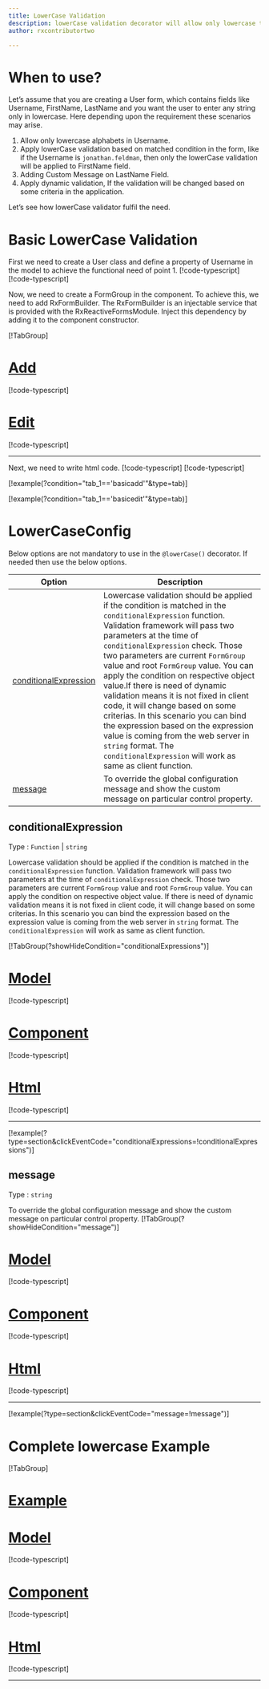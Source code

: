 ```yaml
---
title: LowerCase Validation 
description: lowerCase validation decorator will allow only lowercase to be entered. If user tries to enter any case except lower then the property will become invalid. To use the lowercase decorator on particular property.
author: rxcontributortwo

---
```

# When to use?
Let’s assume that you are creating a User form, which contains fields like Username, FirstName, LastName and you want the user to enter any string only in lowercase. Here depending upon the requirement these scenarios may arise.
1.	Allow only lowercase alphabets in Username.
2.	Apply lowerCase validation based on matched condition in the form, like if the Username is `jonathan.feldman`, then only the lowerCase validation will be applied to FirstName field.
3.	Adding Custom Message on LastName Field.
4.	Apply dynamic validation, If the validation will be changed based on some criteria in the application.

Let’s see how lowerCase validator fulfil the need.

# Basic LowerCase Validation
First we need to create a User class and define a property of Username in the model to achieve the functional need of point 1.
[!code-typescript[](\assets\examples\lowerCase\add\user-info.model.model.ts?condition="tab_1=='basicadd'"&type=section)]
[!code-typescript[](\assets\examples\lowerCase\edit\user-info.model.model.ts?condition="tab_1=='basicedit'"&type=section)]

Now, we need to create a FormGroup in the component. To achieve this, we need to add RxFormBuilder. The RxFormBuilder is an injectable service that is provided with the RxReactiveFormsModule. Inject this dependency by adding it to the component constructor.

[!TabGroup]
# [Add](#tab\basicadd)
[!code-typescript[](\assets\examples\lowerCase\add\lower-case-add.component.ts)]
# [Edit](#tab\basicedit)
[!code-typescript[](\assets\examples\lowerCase\edit\lower-case-edit.component.ts)]
***

Next, we need to write html code.
[!code-typescript[](\assets\examples\lowerCase\add\lower-case-add.component.html?condition="tab_1=='basicadd'"&type=section)]
[!code-typescript[](\assets\examples\lowerCase\edit\lower-case-add.component.html?condition="tab_1=='basicedit'"&type=section)]

[!example(?condition="tab_1=='basicadd'"&type=tab)]
<app-lowerCase-add></app-lowerCase-add>

[!example(?condition="tab_1=='basicedit'"&type=tab)]
<app-lowerCase-edit></app-lowerCase-edit>

# LowerCaseConfig 
Below options are not mandatory to use in the `@lowerCase()` decorator. If needed then use the below options.

|Option | Description |
|--- | ---- |
|[conditionalExpression](#conditionalexpression) | Lowercase validation should be applied if the condition is matched in the `conditionalExpression` function. Validation framework will pass two parameters at the time of `conditionalExpression` check. Those two parameters are current `FormGroup` value and root `FormGroup` value. You can apply the condition on respective object value.If there is need of dynamic validation means it is not fixed in client code, it will change based on some criterias. In this scenario you can bind the expression based on the expression value is coming from the web server in `string` format. The `conditionalExpression` will work as same as client function. |
|[message](#message) | To override the global configuration message and show the custom message on particular control property. |

## conditionalExpression 
Type :  `Function`  |  `string` 

Lowercase validation should be applied if the condition is matched in the `conditionalExpression` function. Validation framework will pass two parameters at the time of `conditionalExpression` check. Those two parameters are current `FormGroup` value and root `FormGroup` value. You can apply the condition on respective object value.
If there is need of dynamic validation means it is not fixed in client code, it will change based on some criterias. In this scenario you can bind the expression based on the expression value is coming from the web server in `string` format. The `conditionalExpression` will work as same as client function.

[!TabGroup(?showHideCondition="conditionalExpressions")]
# [Model](#tab\conditionalExpressionsmodel)
[!code-typescript[](\assets\examples\lowerCase\conditionalExpressions\user.model.ts)]
# [Component](#tab\conditionalExpressionsComponent)
[!code-typescript[](\assets\examples\lowerCase\conditionalExpressions\lower-case-conditional-expressions.component.ts)]
# [Html](#tab\conditionalExpressionsHtml)
[!code-typescript[](\assets\examples\lowerCase\conditionalExpressions\lower-case-conditional-expressions.component.html)]
***

[!example(?type=section&clickEventCode="conditionalExpressions=!conditionalExpressions")]
<app-lowerCase-conditionalExpressions></app-lowerCase-conditionalExpressions>
 
## message 
Type :  `string` 

To override the global configuration message and show the custom message on particular control property.
[!TabGroup(?showHideCondition="message")]
# [Model](#tab\messageModel)
[!code-typescript[](\assets\examples\lowerCase\message\user.model.ts)]
# [Component](#tab\messageComponent)
[!code-typescript[](\assets\examples\lowerCase\message\lower-case-message.component.ts)]
# [Html](#tab\messageHtml)
[!code-typescript[](\assets\examples\lowerCase\message\lower-case-message.component.html)]
***

[!example(?type=section&clickEventCode="message=!message")]
<app-lowerCase-message></app-lowerCase-message>

# Complete lowercase Example
[!TabGroup]
# [Example](#tab\completeexample)
<app-lowerCase-complete></app-lowerCase-complete>
# [Model](#tab\completemodel)
[!code-typescript[](\assets\examples\lowerCase\complete\user.model.ts)]
# [Component](#tab\completecomponent)
[!code-typescript[](\assets\examples\lowerCase\complete\lower-case-complete.component.ts)]
# [Html](#tab\completehtml)
[!code-typescript[](\assets\examples\lowerCase\complete\lower-case-complete.component.html)]
***
